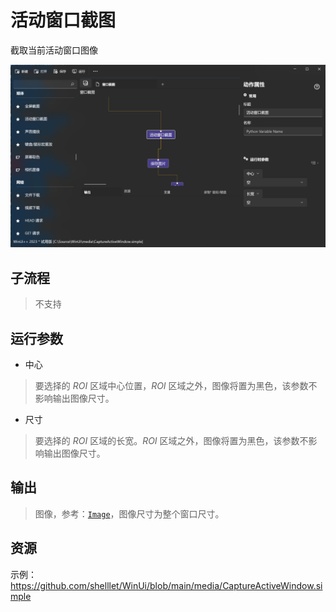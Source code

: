 # 活动窗口截图 
截取当前活动窗口图像


![CaptureActiveWindow](./images/07.png ':size=90%')

## 子流程
> 不支持

## 运行参数

* 中心
> 要选择的 *ROI* 区域中心位置，*ROI* 区域之外，图像将置为黑色，该参数不影响输出图像尺寸。
* 尺寸
> 要选择的 *ROI* 区域的长宽。*ROI* 区域之外，图像将置为黑色，该参数不影响输出图像尺寸。
## 输出

> 图像，参考：[`Image`](./types/Image.md)，图像尺寸为整个窗口尺寸。


## 资源

示例：https://github.com/shelllet/WinUi/blob/main/media/CaptureActiveWindow.simple

<!-- <iframe type="text/html" height="640px" src="https://www.youtube.com/embed/ETOELc3iYhs" frameborder="0"></iframe>

<iframe src="//player.bilibili.com/player.html?bvid=BV1Xe411m741&page=1&autoplay=0" height='640px' scrolling="no" frameborder="no" framespacing="0" allowfullscreen="true"></iframe> -->
